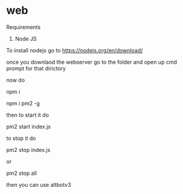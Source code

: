 # web
Requirements 
1. Node JS

To install nodejs go to https://nodejs.org/en/download/

once you downlaod the webserver go to the folder and open up cmd prompt for that dirictory 

now do

npm i

npm i pm2 -g

then to start it do

pm2 start index.js

to stop it do

pm2 stop index.js

or

pm2 stop all


then you can use altbotv3
